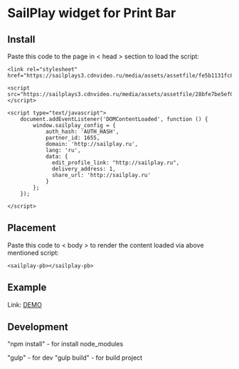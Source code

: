 # SailPlay widget for Print Bar

## Install
Paste this code to the page in < head > section to load the script:

    
    <link rel="stylesheet" href="https://sailplays3.cdnvideo.ru/media/assets/assetfile/fe5b1131fc8d81bb277b0db239faedb4.css"/>
    
    <script src="https://sailplays3.cdnvideo.ru/media/assets/assetfile/28bfe7be5ef087484875cac284141484.js"></script>
    
    <script type="text/javascript">
        document.addEventListener('DOMContentLoaded', function () {
            window.sailplay_config = {
                auth_hash: 'AUTH_HASH',
                partner_id: 1655,
                domain: 'http://sailplay.ru',
                lang: 'ru',
                data: {
                  edit_profile_link: "http://sailplay.ru",
                  delivery_address: 1,
                  share_url: 'http://sailplay.ru'
                }
            };
        });

    </script>


## Placement
Paste this code to < body > to render the content loaded via above mentioned script:

    <sailplay-pb></sailplay-pb>

## Example

Link: [DEMO](http://78.46.209.148/test/pb/ "Demo")

## Development

"npm install" - for install node_modules

"gulp" - for dev
"gulp build" - for build project